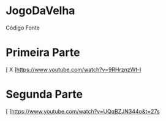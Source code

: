 # JogoDaVelha
Código Fonte
# Primeira Parte
[ X ]https://www.youtube.com/watch?v=9RHrznzWt-I
# Segunda Parte
[  ]https://www.youtube.com/watch?v=UQqBZJN344o&t=27s
